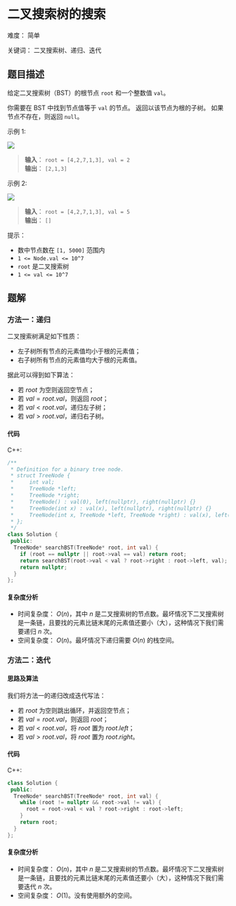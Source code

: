 # 二叉搜索树的搜索

难度： 简单

关键词： 二叉搜索树、递归、迭代

## 题目描述

给定二叉搜索树（BST）的根节点 `root` 和一个整数值 `val`。

你需要在 BST 中找到节点值等于 `val` 的节点。 返回以该节点为根的子树。 如果节点不存在，则返回 `null`。

示例 1:

![](https://assets.leetcode.com/uploads/2021/01/12/tree1.jpg)

>**输入**： `root = [4,2,7,1,3], val = 2` <br>
**输出**： `[2,1,3]`

示例 2:

![](https://assets.leetcode.com/uploads/2021/01/12/tree2.jpg)

>**输入**： `root = [4,2,7,1,3], val = 5` <br>
**输出**： `[]`

提示：

* 数中节点数在 `[1, 5000]` 范围内
* `1 <= Node.val <= 10^7`
* `root` 是二叉搜索树
* `1 <= val <= 10^7`

## 题解

### 方法一：递归

二叉搜索树满足如下性质：

* 左子树所有节点的元素值均小于根的元素值；
* 右子树所有节点的元素值均大于根的元素值。

据此可以得到如下算法：

* 若 $root$ 为空则返回空节点；
* 若 $val=root.val$，则返回 $root$；
* 若 $val<root.val$，递归左子树；
* 若 $val>root.val$，递归右子树。

#### 代码

C++:
```cpp
/**
 * Definition for a binary tree node.
 * struct TreeNode {
 *     int val;
 *     TreeNode *left;
 *     TreeNode *right;
 *     TreeNode() : val(0), left(nullptr), right(nullptr) {}
 *     TreeNode(int x) : val(x), left(nullptr), right(nullptr) {}
 *     TreeNode(int x, TreeNode *left, TreeNode *right) : val(x), left(left), right(right) {}
 * };
 */
class Solution {
 public:
  TreeNode* searchBST(TreeNode* root, int val) {
    if (root == nullptr || root->val == val) return root;
    return searchBST(root->val < val ? root->right : root->left, val);
    return nullptr;
  }
};
```

#### 复杂度分析

* 时间复杂度： $O(n)$，其中 $n$ 是二叉搜索树的节点数。最坏情况下二叉搜索树是一条链，且要找的元素比链末尾的元素值还要小（大），这种情况下我们需要递归 $n$ 次。
* 空间复杂度： $O(n)$。最坏情况下递归需要 $O(n)$ 的栈空间。

### 方法二：迭代

#### 思路及算法

我们将方法一的递归改成迭代写法：

* 若 $root$ 为空则跳出循环，并返回空节点；
* 若 $val=root.val$，则返回 $root$；
* 若 $val<root.val$，将 $root$ 置为 $root.left$；
* 若 $val>root.val$，将 $root$ 置为 $root.right$。

#### 代码

C++:
```cpp
class Solution {
 public:
  TreeNode* searchBST(TreeNode* root, int val) {
    while (root != nullptr && root->val != val) {
      root = root->val < val ? root->right : root->left;
    }
    return root;
  }
};
```

#### 复杂度分析

* 时间复杂度： $O(n)$，其中 $n$ 是二叉搜索树的节点数。最坏情况下二叉搜索树是一条链，且要找的元素比链末尾的元素值还要小（大），这种情况下我们需要迭代 $n$ 次。
* 空间复杂度： $O(1)$。没有使用额外的空间。